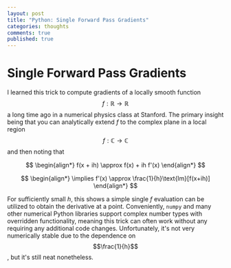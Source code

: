 ```yaml
---
layout: post
title: "Python: Single Forward Pass Gradients"
categories: thoughts
comments: true
published: true 
---
```


# Single Forward Pass Gradients

I learned this trick to compute gradients of a locally smooth function $$f: \mathbb{R} \to \mathbb{R}$$ a long time ago in a numerical physics class at Stanford. 
The primary insight being that you can analytically extend $f$ to the complex plane in a local region $$f:\mathbb{C}\to\mathbb{C}$$ and then noting that 

$$
\begin{align*}
f(x + ih) \approx f(x) + ih f'(x)
\end{align*}
$$

$$
\begin{align*}
\implies f'(x) \approx \frac{1}{h}\text{Im}[f(x+ih)]
\end{align*}
$$

For sufficiently small $h$, this shows a simple single $f$ evaluation can be utilized to obtain the derivative at a point. Conveniently, `numpy` and many other
numerical Python libraries support complex number types with overridden functionality, meaning this trick can often work without any requiring any additional
code changes. Unfortunately, it's not very numerically stable due to the dependence on $$\frac{1}{h}$$, but it's still neat nonetheless.



